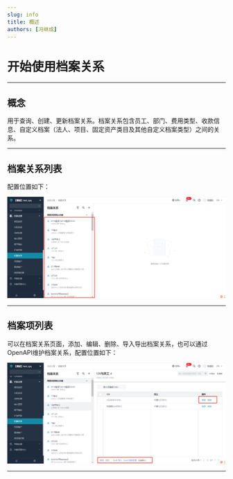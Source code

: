 ```yaml
---
slug: info
title: 概述
authors: [冯继成]
---
```


# 开始使用档案关系

---
## 概念
用于查询、创建、更新档案关系。档案关系包含员工、部门、费用类型、收款信息、自定义档案（法人、项目、固定资产类目及其他自定义档案类型）之间的关系。

---
## 档案关系列表
配置位置如下：

![image](images/档案关系列表.png)

---
## 档案项列表
可以在档案关系页面，添加、编辑、删除、导入导出档案关系，也可以通过OpenAPI维护档案关系，配置位置如下：

![image](images/档案项列表.png)

---












